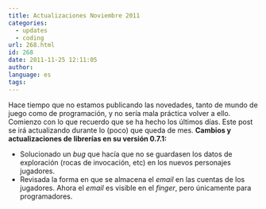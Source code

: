 ```yaml
---
title: Actualizaciones Noviembre 2011
categories:
  - updates
  - coding
url: 268.html
id: 268
date: 2011-11-25 12:11:05
author:
language: es
tags:
---
```


Hace tiempo que no estamos publicando las novedades, tanto de mundo de juego como de programación, y no sería mala práctica volver a ello. Comienzo con lo que recuerdo que se ha hecho los últimos días. Este post se irá actualizando durante lo (poco) que queda de mes. **Cambios y actualizaciones de librerías en su versión 0.7.1:**

*   Solucionado un _bug_ que hacía que no se guardasen los datos de exploración (rocas de invocación, etc) en los nuevos personajes jugadores.
*   Revisada la forma en que se almacena el _email_ en las cuentas de los jugadores. Ahora el _email_ es visible en el _finger_, pero únicamente para programadores.